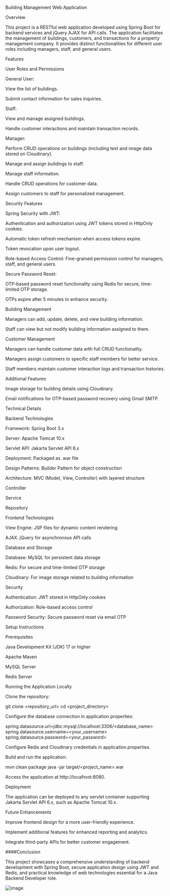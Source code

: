 Building Management Web Application

Overview

This project is a RESTful web application developed using Spring Boot for backend services and jQuery AJAX for API calls. The application facilitates the management of buildings, customers, and transactions for a property management company. It provides distinct functionalities for different user roles including managers, staff, and general users.

Features

User Roles and Permissions

General User:

View the list of buildings.

Submit contact information for sales inquiries.

Staff:

View and manage assigned buildings.

Handle customer interactions and maintain transaction records.

Manager:

Perform CRUD operations on buildings (including text and image data stored on Cloudinary).

Manage and assign buildings to staff.

Manage staff information.

Handle CRUD operations for customer data.

Assign customers to staff for personalized management.

Security Features

Spring Security with JWT:

Authentication and authorization using JWT tokens stored in HttpOnly cookies.

Automatic token refresh mechanism when access tokens expire.

Token revocation upon user logout.

Role-based Access Control: Fine-grained permission control for managers, staff, and general users.

Secure Password Reset:

OTP-based password reset functionality using Redis for secure, time-limited OTP storage.

OTPs expire after 5 minutes to enhance security.

Building Management

Managers can add, update, delete, and view building information.

Staff can view but not modify building information assigned to them.

Customer Management

Managers can handle customer data with full CRUD functionality.

Managers assign customers to specific staff members for better service.

Staff members maintain customer interaction logs and transaction histories.

Additional Features

Image storage for building details using Cloudinary.

Email notifications for OTP-based password recovery using Gmail SMTP.

Technical Details

Backend Technologies

Framework: Spring Boot 3.x

Server: Apache Tomcat 10.x

Servlet API: Jakarta Servlet API 6.x

Deployment: Packaged as .war file

Design Patterns: Builder Pattern for object construction

Architecture: MVC (Model, View, Controller) with layered structure

Controller

Service

Repository

Frontend Technologies

View Engine: JSP files for dynamic content rendering

AJAX: jQuery for asynchronous API calls

Database and Storage

Database: MySQL for persistent data storage

Redis: For secure and time-limited OTP storage

Cloudinary: For image storage related to building information

Security

Authentication: JWT stored in HttpOnly cookies

Authorization: Role-based access control

Password Security: Secure password reset via email OTP

Setup Instructions

Prerequisites

Java Development Kit (JDK) 17 or higher

Apache Maven

MySQL Server

Redis Server

Running the Application Locally

Clone the repository:

git clone <repository_url>
cd <project_directory>

Configure the database connection in application.properties:

spring.datasource.url=jdbc:mysql://localhost:3306/<database_name>
spring.datasource.username=<your_username>
spring.datasource.password=<your_password>

Configure Redis and Cloudinary credentials in application.properties.

Build and run the application:

mvn clean package
java -jar target/<project_name>.war

Access the application at http://localhost:8080.

Deployment

The application can be deployed to any servlet container supporting Jakarta Servlet API 6.x, such as Apache Tomcat 10.x.

Future Enhancements

Improve frontend design for a more user-friendly experience.

Implement additional features for enhanced reporting and analytics.

Integrate third-party APIs for better customer engagement.

####Conclusion

This project showcases a comprehensive understanding of backend development with Spring Boot, secure application design using JWT and Redis, and practical knowledge of web technologies essential for a Java Backend Developer role.

![image](https://github.com/user-attachments/assets/1f9b41c9-1b86-4312-835f-8f76434cc610)
